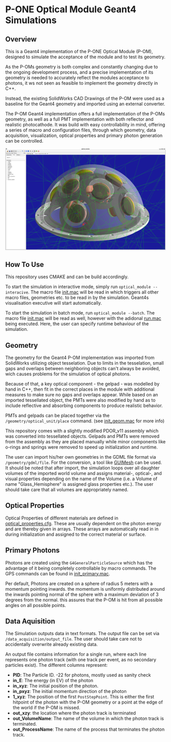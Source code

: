 # P-ONE Optical Module Geant4 Simulations

## Overview

This is a Geant4 implementation of the P-ONE Optical Module (P-OM), designed to simulate the acceptance of the module and to test its geometry.

As the P-OMs geometry is both complex and constantly changing due to the ongoing development process, and a precise implementation of its geometry is needed to accurately reflect the modules acceptance to photons, it ws not seen as feasible to implement the geometry directly in C++.

Instead, the existing SolidWorks CAD Drawings of the P-OM were used as a baseline for the Geant4 geometry and imported using an external converter.

The P-OM Geant4 implementation offers a full implementation of the P-OMs geometry, as well as a full PMT implementation with both reflector and realistic photocathode. It was build with easy controllability in mind, offering a series of macro and configuration files, through which geometry, data acquisition, visualization, optical properties and primary photon generation can be controlled.

![the P-OM with simulated photons](screenshots/P-OM_with_photons.png "the P-OM with simulated photons")

## How To Use

This repository uses CMAKE and can be build accordingly.

To start the simulation in interactive mode, simply run `optical_module --interacive`. The macro file [init.mac](macros/init.mac) will be read in which triggers all other macro files, geometries etc. to be read in by the simulation. Geant4s visualisation executive will start automatically.

To start the simulation in batch mode, run `optical_module --batch`. The macro file [init.mac](macros/init.mac) will be read as well, however with the adidonal [run.mac](macros/run.mac) being executed. Here, the user can specify runtime behaviour of the simulation.

## Geometry

The geometry for the Geant4 P-OM implementation was imported from SolidWorks utilizing object tesselation. Due to limits in the tesselation, small gaps and overlaps between neighboring objects can't always be avoided, wich causes problems for the simulation of optical photons. 

Because of that, a key optical component - the gelpad - was modelled by hand in C++, then fit in the correct places in the module with additional measures to make sure no gaps and overlaps appear. While based on an imported tessellated object, the PMTs were also modified by hand as to include reflective and absorbing components to produce realistic behavior.

PMTs and gelpads can be placed together via the `/geometry/optical_unit/place` command. (see [init_geom.mac](macros/init_geom.mac) for more info)

This repository comes with a slightly modified PDOR_v11 assembly which was converted into tessellated objects. Gelpads and PMTs were removed from the assembly as they are placed manually while minor components like o-rings and springs were removed to speed up initialization and runtime.

The user can import his/her own geometries in the GDML file format via `/geometry/gdml/file`. For the conversion, a tool like [GUIMesh](https://github.com/nretza/GUIMesh) can be used. It should be noted that after import, the simulation loops over all daughter volumes of the imported world volume and assigns material-, optical-, and visual properties depending on the name of the Volume (i.e. a Volume of name "Glass_Hemisphere" is assigned glass properties etc.). The user should take care that all volumes are appropriately named.

## Optical Properties

Optical Properties of different materials are defined in [optical_properties.cfg](macros/optical_properties.cfg). These are usually dependent on the photon energy and are thereby given in arrays. These arrays are automatically read in in during initialization and assigned to the correct material or surface.

## Primary Photons

Photons are created using the `G4GeneralParticleSource` which has the advantage of it being completely controllable by macro commands. The GPS commands can be found in [init_primary.mac](macros/init_primary.mac).

Per default, Photons are created on a sphere of radius 5 meters with a momentum pointing inwards. the momentum is uniformly distributed around the inwards pointing normal of the sphere with a maximum deviation of 3 degrees from the normal. this assures that the P-OM is hit from all possible angles on all possible points.

## Data Aquisition

The Simulation outputs data in text formats. The output file can be set via `/data_acquisition/output_file`. The user should take care not to accidentally overwrite already existing data.

An output file contains information for a single run, where each line represents one photon track (with one track per event, as no secondary particles exist). The different columns represent:
* __PID__: The Particle ID. -22 for photons, mostly used as sanity check
* __in_E__: The energy (in EV) of the photon
* __in_xyz__: The initial position of the photon.
* __in_pxyz__: The initial momentum direction of the photon
* __1_xyz__: The position of the first `PostStepPoint`. This is either the first hitpoint of the photon with the P-OM geometry or a point at the edge of the world if the P-OM is missed.
* __out_xzy__: the location where the photon track is terminated
* __out_VolumeName__: The name of the volume in which the photon track is terminated. 
* __out_ProcessName__: The name of the process that terminates the photon track.
